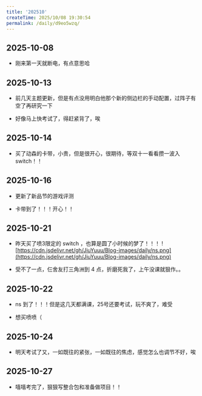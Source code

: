 ```yaml
---
title: '202510'
createTime: 2025/10/08 19:30:54
permalink: /daily/d9eo5wzq/
---
```


## 2025-10-08

- 刚来第一天就断电，有点意思哈

## 2025-10-13

- 前几天主题更新，但是有点没用明白他那个新的侧边栏的手动配置，过阵子有空了再研究一下

- 好像马上快考试了，得赶紧背了，唉

## 2025-10-14

- 买了动森的卡带，小贵，但是很开心，很期待，等双十一看看攒一波入switch！！

## 2025-10-16

- 更新了新品节的游戏评测

- 卡带到了！！！开心！！

## 2025-10-21

- 昨天买了喷3限定的 switch ，也算是圆了小时候的梦了！！！
![https://cdn.jsdelivr.net/gh/JiuYuuu/Blog-images/daily/ns.png](https://cdn.jsdelivr.net/gh/JiuYuuu/Blog-images/daily/ns.png)

- 受不了一点，仨舍友打三角洲到 4 点，折磨死我了，上午没课就狠作。。

## 2025-10-22

- ns 到了！！！但是这几天都满课，25号还要考试，玩不爽了，难受

- 想买喷喷（

## 2025-10-24

- 明天考试了又，一如既往的紧张，一如既往的焦虑，感觉怎么也调节不好，唉

## 2025-10-27

- 嘻嘻考完了，狠狠写整合包和准备做项目！！
